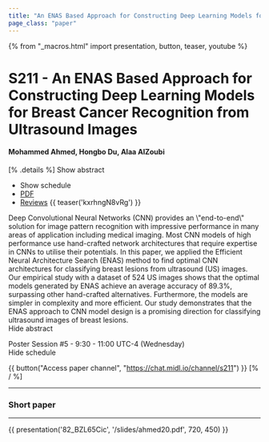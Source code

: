 ```yaml
---
title: "An ENAS Based Approach for Constructing Deep Learning Models for Breast Cancer Recognition from Ultrasound Images"
page_class: "paper"
---
```


{% from "_macros.html" import presentation, button, teaser, youtube %}

# S211 - An ENAS Based Approach for Constructing Deep Learning Models for Breast Cancer Recognition from Ultrasound Images

#### Mohammed Ahmed, Hongbo Du, Alaa AlZoubi

[% .details %]
<a class="toggle_visibility" data-selector=".abstract" data-level="3">Show abstract</a>
- <a class="toggle_visibility" data-selector=".schedule" data-level="3">Show schedule</a>
- <a href="https://openreview.net/pdf?id=GxYt8XnZHM">PDF</a>
- <a href="https://openreview.net/forum?id=GxYt8XnZHM">Reviews</a>
{{ teaser('kxrhngN8vRg') }}

<p>
    <span class="abstract">
        Deep Convolutional Neural Networks (CNN) provides an \"end-to-end\" solution for image pattern recognition with impressive performance in many areas of application including medical imaging. Most CNN models of high performance use hand-crafted network architectures that require expertise in CNNs to utilise their potentials. In this paper, we applied the Efficient Neural Architecture Search (ENAS) method to find optimal CNN architectures for classifying breast lesions from ultrasound (US) images. Our empirical study with a dataset of 524 US images shows that the optimal models generated by ENAS achieve an average accuracy of 89.3%, surpassing other hand-crafted alternatives. Furthermore, the models are simpler in complexity and more efficient. Our study demonstrates that the ENAS approach to CNN model design is a promising direction for classifying ultrasound images of breast lesions.
        <br>
        <span class="actions"><a class="toggle_visibility" data-level="2">Hide abstract</a></span>
    </span>
</p>

<p>
    <span class="schedule">
        Poster Session #5  - 9:30 - 11:00 UTC-4 (Wednesday)
        <br>
        <span class="actions"><a class="toggle_visibility" data-level="2">Hide schedule</a></span>
    </span>
</p>

{{ button("Access paper channel", "https://chat.midl.io/channel/s211") }}
[% / %]

---


### Short paper

---

{{ presentation('82_BZL65Cic', '/slides/ahmed20.pdf', 720, 450) }}